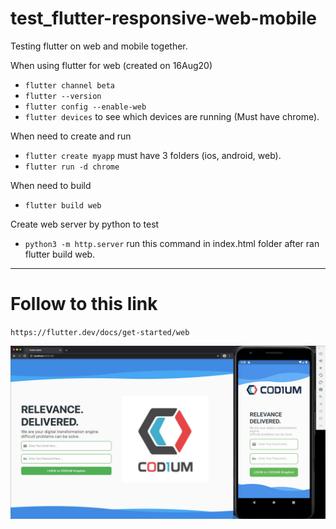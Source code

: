 # test_flutter-responsive-web-mobile
Testing flutter on web and mobile together.

When using flutter for web (created on 16Aug20)
- `flutter channel beta`
- `flutter --version`
- `flutter config --enable-web`
- `flutter devices` to see which devices are running (Must have chrome).

When need to create and run
- `flutter create myapp` must have 3 folders (ios, android, web).
- `flutter run -d chrome`

When need to build
- `flutter build web`

Create web server by python to test
- `python3 -m http.server` run this command in index.html folder after ran flutter build web.
---

# Follow to this link
`https://flutter.dev/docs/get-started/web`


<img src="https://raw.githubusercontent.com/atthana/test_flutter-responsive-web-mobile/master/photo_readme/login.jpg">

